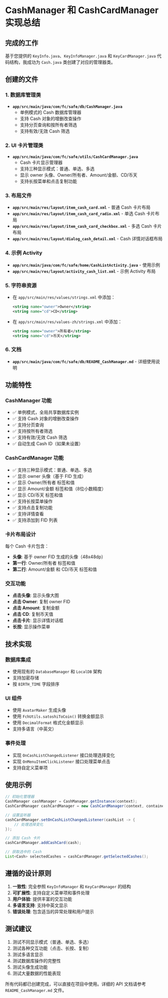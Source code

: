 # CashManager 和 CashCardManager 实现总结

## 完成的工作

基于您提供的 `KeyInfo.java`、`KeyInfoManager.java` 和 `KeyCardManager.java` 代码结构，我成功为 `Cash.java` 类创建了对应的管理器类。

## 创建的文件

### 1. 数据库管理类
- **`app/src/main/java/com/fc/safe/db/CashManager.java`**
  - 单例模式的 Cash 数据库管理器
  - 支持 Cash 对象的增删改查操作
  - 支持分页查询和按所有者筛选
  - 支持有效/无效 Cash 筛选

### 2. UI 卡片管理类
- **`app/src/main/java/com/fc/safe/utils/CashCardManager.java`**
  - Cash 卡片显示管理器
  - 支持三种显示模式：普通、单选、多选
  - 显示 owner 头像、Owner/所有者、Amount/金额、CD/币天
  - 支持长按菜单和点击复制功能

### 3. 布局文件
- **`app/src/main/res/layout/item_cash_card.xml`** - 普通 Cash 卡片布局
- **`app/src/main/res/layout/item_cash_card_radio.xml`** - 单选 Cash 卡片布局
- **`app/src/main/res/layout/item_cash_card_checkbox.xml`** - 多选 Cash 卡片布局
- **`app/src/main/res/layout/dialog_cash_detail.xml`** - Cash 详情对话框布局

### 4. 示例 Activity
- **`app/src/main/java/com/fc/safe/home/CashListActivity.java`** - 使用示例
- **`app/src/main/res/layout/activity_cash_list.xml`** - 示例 Activity 布局

### 5. 字符串资源
- 在 `app/src/main/res/values/strings.xml` 中添加：
  ```xml
  <string name="owner">Owner</string>
  <string name="cd">CD</string>
  ```
- 在 `app/src/main/res/values-zh/strings.xml` 中添加：
  ```xml
  <string name="owner">所有者</string>
  <string name="cd">币天</string>
  ```

### 6. 文档
- **`app/src/main/java/com/fc/safe/db/README_CashManager.md`** - 详细使用说明

## 功能特性

### CashManager 功能
- ✅ 单例模式，全局共享数据库实例
- ✅ 支持 Cash 对象的增删改查操作
- ✅ 支持分页查询
- ✅ 支持按所有者筛选
- ✅ 支持有效/无效 Cash 筛选
- ✅ 自动生成 Cash ID（如果未设置）

### CashCardManager 功能
- ✅ 支持三种显示模式：普通、单选、多选
- ✅ 显示 owner 头像（基于 FID 生成）
- ✅ 显示 Owner/所有者 标签和值
- ✅ 显示 Amount/金额 标签和值（8位小数精度）
- ✅ 显示 CD/币天 标签和值
- ✅ 支持长按菜单操作
- ✅ 支持点击复制功能
- ✅ 支持详情查看
- ✅ 支持添加到 FID 列表

### 卡片布局设计
每个 Cash 卡片包含：
- **头像**: 基于 owner FID 生成的头像（48x48dp）
- **第一行**: Owner/所有者 标签和值
- **第二行**: Amount/金额 和 CD/币天 标签和值

### 交互功能
- **点击头像**: 显示头像大图
- **点击 Owner**: 复制 owner FID
- **点击 Amount**: 复制金额
- **点击 CD**: 复制币天值
- **点击卡片**: 显示详情对话框
- **长按**: 显示操作菜单

## 技术实现

### 数据库集成
- 使用现有的 `DatabaseManager` 和 `LocalDB` 架构
- 支持加密存储
- 按 `BIRTH_TIME` 字段排序

### UI 组件
- 使用 `AvatarMaker` 生成头像
- 使用 `FchUtils.satoshiToCoin()` 转换金额显示
- 使用 `DecimalFormat` 格式化金额显示
- 支持多语言（中英文）

### 事件处理
- 实现 `OnCashListChangedListener` 接口处理选择变化
- 实现 `OnMenuItemClickListener` 接口处理菜单点击
- 支持自定义菜单项

## 使用示例

```java
// 初始化管理器
CashManager cashManager = CashManager.getInstance(context);
CashCardManager cashCardManager = new CashCardManager(context, container, false);

// 设置监听器
cashCardManager.setOnCashListChangedListener(cashList -> {
    // 处理选择变化
});

// 添加 Cash 卡片
cashCardManager.addCashCard(cash);

// 获取选中的 Cash
List<Cash> selectedCashes = cashCardManager.getSelectedCashes();
```

## 遵循的设计原则

1. **一致性**: 完全参照 `KeyInfoManager` 和 `KeyCardManager` 的结构
2. **可扩展性**: 支持自定义菜单项和事件处理
3. **用户体验**: 提供丰富的交互功能
4. **多语言支持**: 支持中英文显示
5. **错误处理**: 包含适当的异常处理和用户提示

## 测试建议

1. 测试不同显示模式（普通、单选、多选）
2. 测试各种交互功能（点击、长按、复制）
3. 测试多语言显示
4. 测试数据库操作的完整性
5. 测试头像生成功能
6. 测试大量数据的性能表现

所有代码都已创建完成，可以直接在项目中使用。详细的 API 文档请参考 `README_CashManager.md` 文件。 